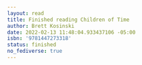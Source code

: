 ```yaml
---
layout: read
title: Finished reading Children of Time
author: Brett Kosinski
date: 2022-02-13 11:48:04.933437106 -05:00
isbn: '9781447273318'
status: finished
no_fediverse: true
---
```

